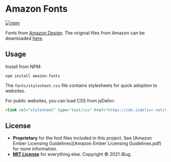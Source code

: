 # Amazon Fonts

[![npm](https://img.shields.io/npm/v/amazon-fonts)](https://www.npmjs.com/package/amazon-fonts)

Fonts from [Amazon Design](https://developer.amazon.com/alexa/branding/echo-guidelines/identity-guidelines/typography). The original files from Amazon can be downloaded [here](https://m.media-amazon.com/images/G/01/mobile-apps/dex/alexa/branding/Amazon_Typefaces_Complete_Font_Set_Mar2020.zip).

## Usage

Install from NPM:

```shell
npm install amazon-fonts
```

The `fonts/stylesheet.css` file contains stylesheets for quick adoption to websites.

For public websites, you can load CSS from jsDelivr:

```html
<link rel="stylesheet" type="text/css" href="https://cdn.jsdelivr.net/npm/amazon-fonts@1.0.1/fonts/stylesheet.css" />
```

## License

- **Proprietary** for the font files included in this project. See [Amazon Ember Licensing Guidelines](Amazon Ember Licensing Guidelines.pdf) for more information.
- [**MIT License**](https://opensource.org/licenses/MIT) for everything else. Copyright &copy; 2021 iBug.
